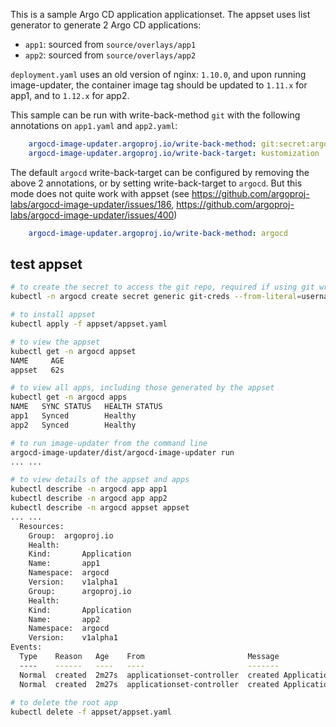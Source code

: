 This is a sample Argo CD application applicationset. The appset uses list generator to
generate 2 Argo CD applications:
* `app1`: sourced from `source/overlays/app1`
* `app2`: sourced from `source/overlays/app2`

`deployment.yaml` uses an old version of nginx: `1.10.0`, and upon running
image-updater, the container image tag should be updated to `1.11.x` for app1,
and to `1.12.x` for app2.

This sample can be run with write-back-method `git` with the following annotations
on `app1.yaml` and `app2.yaml`:
```yaml
    argocd-image-updater.argoproj.io/write-back-method: git:secret:argocd/git-creds
    argocd-image-updater.argoproj.io/write-back-target: kustomization
```
The default `argocd` write-back-target can be configured by removing the above 2 annotations,
or by setting write-back-target to `argocd`. But this mode does not quite work with appset
(see https://github.com/argoproj-labs/argocd-image-updater/issues/186,
https://github.com/argoproj-labs/argocd-image-updater/issues/400)
```yaml
    argocd-image-updater.argoproj.io/write-back-method: argocd
```

## test appset
```bash
# to create the secret to access the git repo, required if using git write-back-method
kubectl -n argocd create secret generic git-creds --from-literal=username=xxx --from-literal=password=xxx

# to install appset
kubectl apply -f appset/appset.yaml

# to view the appset
kubectl get -n argocd appset
NAME     AGE
appset   62s

# to view all apps, including those generated by the appset
kubectl get -n argocd apps
NAME   SYNC STATUS   HEALTH STATUS
app1   Synced        Healthy
app2   Synced        Healthy

# to run image-updater from the command line
argocd-image-updater/dist/argocd-image-updater run
... ...

# to view details of the appset and apps
kubectl describe -n argocd app app1
kubectl describe -n argocd app app2
kubectl describe -n argocd appset appset
... ...
  Resources:
    Group:  argoproj.io
    Health:
    Kind:       Application
    Name:       app1
    Namespace:  argocd
    Version:    v1alpha1
    Group:      argoproj.io
    Health:
    Kind:       Application
    Name:       app2
    Namespace:  argocd
    Version:    v1alpha1
Events:
  Type    Reason   Age    From                       Message
  ----    ------   ----   ----                       -------
  Normal  created  2m27s  applicationset-controller  created Application "app1"
  Normal  created  2m27s  applicationset-controller  created Application "app2"
  
# to delete the root app
kubectl delete -f appset/appset.yaml

```
